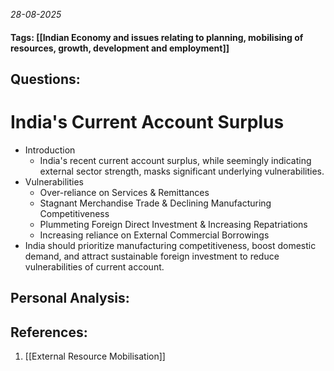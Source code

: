 *28-08-2025*
#### Tags: [[Indian Economy and issues relating to planning, mobilising of resources, growth, development and employment]]


## Questions:



# India's Current Account Surplus

- Introduction
	- India's recent current account surplus, while seemingly indicating external sector strength, masks significant underlying vulnerabilities.
- Vulnerabilities
	- Over-reliance on Services & Remittances
	- Stagnant Merchandise Trade & Declining Manufacturing Competitiveness
	- Plummeting Foreign Direct Investment & Increasing Repatriations
	- Increasing reliance on External Commercial Borrowings
- India should prioritize manufacturing competitiveness, boost domestic demand, and attract sustainable foreign investment to reduce vulnerabilities of current account.




## Personal Analysis:


## References:

1. [[External Resource Mobilisation]]